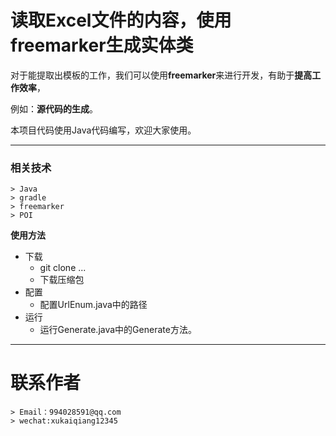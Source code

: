 # 读取Excel文件的内容，使用freemarker生成实体类

对于能提取出模板的工作，我们可以使用**freemarker**来进行开发，有助于**提高工作效率**，

例如：**源代码的生成**。

本项目代码使用Java代码编写，欢迎大家使用。



-----


### 相关技术

	> Java
	> gradle
	> freemarker
	> POI
	
**使用方法**

- 下载
	- git clone ...
	- 下载压缩包
- 配置
	- 配置UrlEnum.java中的路径
- 运行
	- 运行Generate.java中的Generate方法。

-----

# 联系作者
	
	> Email：994028591@qq.com
	> wechat:xukaiqiang12345	

	